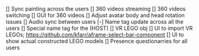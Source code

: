 [] Sync painting across the users
[] 360 videos streaming 
[] 360 videos switching 
[] GUI for 360 videos
[] Adjust avatar body and head rotation issues
[] Audio sync between users
[-] Name tag update across all the users
[] Special name tag for the (HOST)
[] VR LEGO obj
[] UI to import VR LEGOs; https://github.com/kfarr/aframe-select-bar-component
[] UI to show actual constructed LEGO models
[] Presence questionarries for all users
